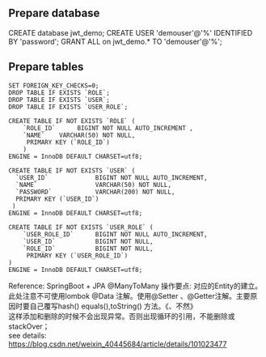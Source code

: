 Prepare database
-------------------------------------
CREATE database jwt_demo;
CREATE USER 'demouser'@'%' IDENTIFIED BY 'password';
GRANT ALL on jwt_demo.* TO 'demouser'@'%';

Prepare tables
---------------------------
```aidl
SET FOREIGN_KEY_CHECKS=0;
DROP TABLE IF EXISTS `ROLE`;
DROP TABLE IF EXISTS `USER`;
DROP TABLE IF EXISTS `USER_ROLE`;

CREATE TABLE IF NOT EXISTS `ROLE` (
	`ROLE_ID`      BIGINT NOT NULL AUTO_INCREMENT ,
	`NAME`    VARCHAR(50) NOT NULL,
	 PRIMARY KEY (`ROLE_ID`)
	)
ENGINE = InnoDB DEFAULT CHARSET=utf8;

CREATE TABLE IF NOT EXISTS `USER` (
  `USER_ID`      		BIGINT NOT NULL AUTO_INCREMENT,
  `NAME`    			VARCHAR(50) NOT NULL,
  `PASSWORD`  	  	    VARCHAR(200) NOT NULL,
  PRIMARY KEY (`USER_ID`)
 )
ENGINE = InnoDB DEFAULT CHARSET=utf8;

CREATE TABLE IF NOT EXISTS `USER_ROLE` (
	`USER_ROLE_ID`      BIGINT NOT NULL AUTO_INCREMENT,
    `USER_ID`  			BIGINT NOT NULL,
    `ROLE_ID`  			BIGINT NOT NULL,
     PRIMARY KEY (`USER_ROLE_ID`)
)
ENGINE = InnoDB DEFAULT CHARSET=utf8;
```



Reference:
SpringBoot + JPA @ManyToMany 操作要点:
对应的Entity的建立。此处注意不可使用lombok @Data 注解。使用@Setter 、@Getter注解。主要原因时要自己覆写hash() equals(),toString() 方法。《、不然》 </br>
这样添加和删除的时候不会出现异常。否则出现循环的引用，不能删除或stackOver；</br>
see details: https://blog.csdn.net/weixin_40445684/article/details/101023477  </br>
